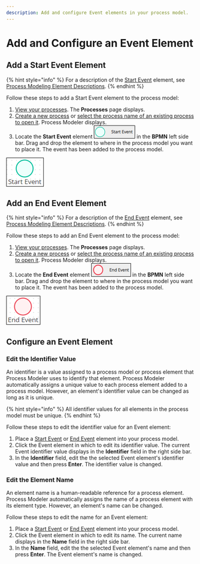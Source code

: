 ```yaml
---
description: Add and configure Event elements in your process model.
---
```


# Add and Configure an Event Element

## Add a Start Event Element

{% hint style="info" %}
For a description of the [Start Event](../process-modeling-element-descriptions.md#start-event) element, see [Process Modeling Element Descriptions](../process-modeling-element-descriptions.md).
{% endhint %}

Follow these steps to add a Start Event element to the process model:

1. [View your processes](https://processmaker.gitbook.io/processmaker-4-community/-LPblkrcFWowWJ6HZdhC/~/drafts/-LRhVZm0ddxDcGGdN5ZN/primary/designing-processes/viewing-processes/view-the-list-of-processes/view-your-processes#view-all-processes). The **Processes** page displays.
2. [Create a new process](../../viewing-processes/create-a-process.md) or [select the process name of an existing process to open it](../../viewing-processes/view-the-list-of-processes/view-your-processes.md#view-all-processes). Process Modeler displays.
3. Locate the **Start Event** element ![](../../../.gitbook/assets/start-event-bpmn-side-bar-process-modeler-processes.png) in the **BPMN** left side bar. Drag and drop the element to where in the process model you want to place it. The event has been added to the process model.

![Start Event element](../../../.gitbook/assets/start-event-process-modeler-processes.png)

## Add an End Event Element

{% hint style="info" %}
For a description of the [End Event](../process-modeling-element-descriptions.md#end-event) element, see [Process Modeling Element Descriptions](../process-modeling-element-descriptions.md).
{% endhint %}

Follow these steps to add an End Event element to the process model:

1. [View your processes](https://processmaker.gitbook.io/processmaker-4-community/-LPblkrcFWowWJ6HZdhC/~/drafts/-LRhVZm0ddxDcGGdN5ZN/primary/designing-processes/viewing-processes/view-the-list-of-processes/view-your-processes#view-all-processes). The **Processes** page displays.
2. [Create a new process](../../viewing-processes/create-a-process.md) or [select the process name of an existing process to open it](../../viewing-processes/view-the-list-of-processes/view-your-processes.md#view-all-processes). Process Modeler displays.
3. Locate the **End Event** element ![](../../../.gitbook/assets/end-event-bpmn-side-bar-process-modeler-processes.png) in the **BPMN** left side bar. Drag and drop the element to where in the process model you want to place it. The event has been added to the process model.

![End Event element](../../../.gitbook/assets/end-event-process-modeler-processes.png)

## Configure an Event Element

### Edit the Identifier Value

An identifier is a value assigned to a process model or process element that Process Modeler uses to identify that element. Process Modeler automatically assigns a unique value to each process element added to a process model. However, an element's identifier value can be changed as long as it is unique.

{% hint style="info" %}
All identifier values for all elements in the process model must be unique.
{% endhint %}

Follow these steps to edit the identifier value for an Event element:

1. Place a [Start Event](add-and-configure-an-event-element.md#add-a-start-event-element) or [End Event](add-and-configure-an-event-element.md#add-an-end-event-element) element into your process model.
2. Click the Event element in which to edit its identifier value. The current Event identifier value displays in the **Identifier** field in the right side bar.
3. In the **Identifier** field, edit the the selected Event element's identifier value and then press **Enter**. The identifier value is changed.

### Edit the Element Name

An element name is a human-readable reference for a process element. Process Modeler automatically assigns the name of a process element with its element type. However, an element's name can be changed.

Follow these steps to edit the name for an Event element:

1. Place a [Start Event](add-and-configure-an-event-element.md#add-a-start-event-element) or [End Event](add-and-configure-an-event-element.md#add-an-end-event-element) element into your process model.
2. Click the Event element in which to edit its name. The current name displays in the **Name** field in the right side bar.
3. In the **Name** field, edit the the selected Event element's name and then press **Enter**. The Event element's name is changed.

